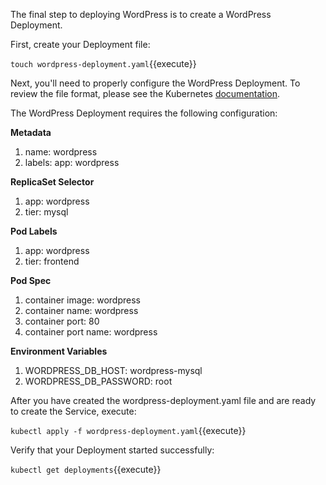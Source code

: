 The final step to deploying WordPress is to create a WordPress Deployment.

First, create your Deployment file:

`touch wordpress-deployment.yaml`{{execute}}

Next, you'll need to properly configure the WordPress Deployment. To review the file format, please see the Kubernetes [documentation](https://kubernetes.io/docs/concepts/workloads/controllers/deployment/).

The WordPress Deployment requires the following configuration:

**Metadata**
1. name: wordpress
2. labels: app: wordpress

**ReplicaSet Selector**
1. app: wordpress
2. tier: mysql

**Pod Labels**
1. app: wordpress
2. tier: frontend

**Pod Spec**
1. container image: wordpress
2. container name: wordpress
3. container port: 80
4. container port name: wordpress

**Environment Variables**
1. WORDPRESS_DB_HOST: wordpress-mysql
2. WORDPRESS_DB_PASSWORD: root


After you have created the wordpress-deployment.yaml file and are ready to create the Service, execute:

`kubectl apply -f wordpress-deployment.yaml`{{execute}}

Verify that your Deployment started successfully:

`kubectl get deployments`{{execute}}